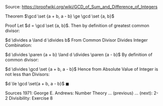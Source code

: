 # 

Source: https://proofwiki.org/wiki/GCD_of_Sum_and_Difference_of_Integers

Theorem
$\gcd \set {a + b, a - b} \ge \gcd \set {a, b}$


Proof
Let $d = \gcd \set {a, b}$.
Then by definition of greatest common divisor:

$d \divides a \land d \divides b$
From Common Divisor Divides Integer Combination:

$d \divides \paren {a + b} \land d \divides \paren {a - b}$
By definition of common divisor:

$d \divides \gcd \set {a + b, a - b}$
Hence from Absolute Value of Integer is not less than Divisors:

$d \le \gcd \set{a + b, a - b}$
$\blacksquare$


Sources
1971: George E. Andrews: Number Theory ... (previous) ... (next): $\text {2-2}$ Divisibility: Exercise $8$




